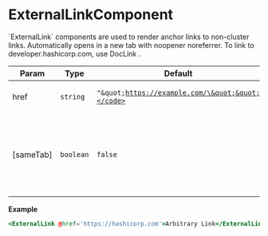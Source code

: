 # ExternalLinkComponent

&#x60;ExternalLink&#x60; components are used to render anchor links to non-cluster links. Automatically opens in a new tab with noopener noreferrer.
To link to developer.hashicorp.com, use DocLink .

| Param     | Type                 | Default                                                     | Description                                                                  |
| --------- | -------------------- | ----------------------------------------------------------- | ---------------------------------------------------------------------------- |
| href      | <code>string</code>  | <code>&quot;\&quot;https://example.com/\&quot;&quot;</code> | The full href with protocol                                                  |
| [sameTab] | <code>boolean</code> | <code>false</code>                                          | by default, these links open in new tab. To override, pass @sameTab={{true}} |

**Example**

```hbs preview-template
<ExternalLink @href='https://hashicorp.com'>Arbitrary Link</ExternalLink>
```
